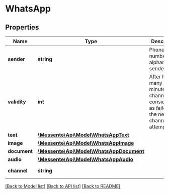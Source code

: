 # WhatsApp

## Properties
Name | Type | Description | Notes
------------ | ------------- | ------------- | -------------
**sender** | **string** | Phone number or alphanumeric sender name | [optional] 
**validity** | **int** | After how many minutes this channel is   considered as failed and the next channel is attempted | [optional] 
**text** | [**\Messente\Api\Model\WhatsAppText**](WhatsAppText.md) |  | [optional] 
**image** | [**\Messente\Api\Model\WhatsAppImage**](WhatsAppImage.md) |  | [optional] 
**document** | [**\Messente\Api\Model\WhatsAppDocument**](WhatsAppDocument.md) |  | [optional] 
**audio** | [**\Messente\Api\Model\WhatsAppAudio**](WhatsAppAudio.md) |  | [optional] 
**channel** | **string** |  | [default to 'whatsapp']

[[Back to Model list]](../README.md#documentation-for-models) [[Back to API list]](../README.md#documentation-for-api-endpoints) [[Back to README]](../README.md)


